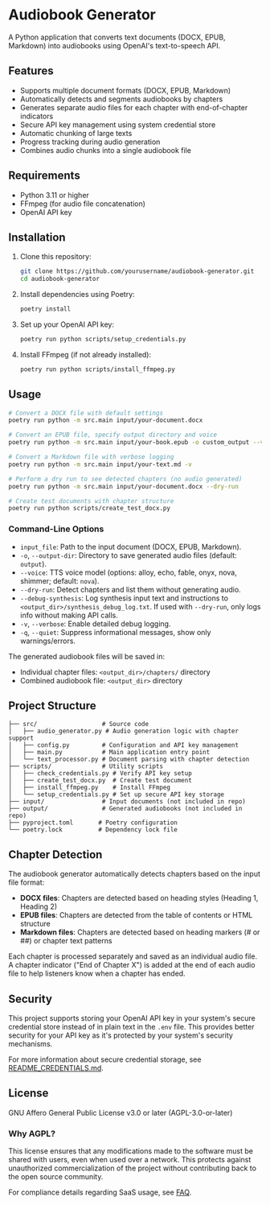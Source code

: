 # Audiobook Generator

A Python application that converts text documents (DOCX, EPUB, Markdown) into audiobooks using OpenAI's text-to-speech API.

## Features

- Supports multiple document formats (DOCX, EPUB, Markdown)
- Automatically detects and segments audiobooks by chapters
- Generates separate audio files for each chapter with end-of-chapter indicators
- Secure API key management using system credential store
- Automatic chunking of large texts
- Progress tracking during audio generation
- Combines audio chunks into a single audiobook file

## Requirements

- Python 3.11 or higher
- FFmpeg (for audio file concatenation)
- OpenAI API key

## Installation

1. Clone this repository:
   ```bash
   git clone https://github.com/yourusername/audiobook-generator.git
   cd audiobook-generator
   ```

2. Install dependencies using Poetry:
   ```bash
   poetry install
   ```

3. Set up your OpenAI API key:
   ```bash
   poetry run python scripts/setup_credentials.py
   ```

4. Install FFmpeg (if not already installed):
   ```bash
   poetry run python scripts/install_ffmpeg.py
   ```

## Usage

```bash
# Convert a DOCX file with default settings
poetry run python -m src.main input/your-document.docx

# Convert an EPUB file, specify output directory and voice
poetry run python -m src.main input/your-book.epub -o custom_output --voice shimmer

# Convert a Markdown file with verbose logging
poetry run python -m src.main input/your-text.md -v

# Perform a dry run to see detected chapters (no audio generated)
poetry run python -m src.main input/your-document.docx --dry-run

# Create test documents with chapter structure
poetry run python scripts/create_test_docx.py
```

### Command-Line Options

- `input_file`: Path to the input document (DOCX, EPUB, Markdown).
- `-o`, `--output-dir`: Directory to save generated audio files (default: `output`).
- `--voice`: TTS voice model (options: alloy, echo, fable, onyx, nova, shimmer; default: `nova`).
- `--dry-run`: Detect chapters and list them without generating audio.
- `--debug-synthesis`: Log synthesis input text and instructions to `<output_dir>/synthesis_debug_log.txt`. If used with `--dry-run`, only logs info without making API calls.
- `-v`, `--verbose`: Enable detailed debug logging.
- `-q`, `--quiet`: Suppress informational messages, show only warnings/errors.

The generated audiobook files will be saved in:
- Individual chapter files: `<output_dir>/chapters/` directory
- Combined audiobook file: `<output_dir>` directory

## Project Structure

```
├── src/                  # Source code
│   ├── audio_generator.py # Audio generation logic with chapter support
│   ├── config.py         # Configuration and API key management
│   ├── main.py           # Main application entry point
│   └── text_processor.py # Document parsing with chapter detection
├── scripts/              # Utility scripts
│   ├── check_credentials.py # Verify API key setup
│   ├── create_test_docx.py  # Create test document
│   ├── install_ffmpeg.py    # Install FFmpeg
│   └── setup_credentials.py # Set up secure API key storage
├── input/                # Input documents (not included in repo)
├── output/               # Generated audiobooks (not included in repo)
├── pyproject.toml       # Poetry configuration
└── poetry.lock          # Dependency lock file
```

## Chapter Detection

The audiobook generator automatically detects chapters based on the input file format:

- **DOCX files**: Chapters are detected based on heading styles (Heading 1, Heading 2)
- **EPUB files**: Chapters are detected from the table of contents or HTML structure
- **Markdown files**: Chapters are detected based on heading markers (# or ##) or chapter text patterns

Each chapter is processed separately and saved as an individual audio file. A chapter indicator ("End of Chapter X") is added at the end of each audio file to help listeners know when a chapter has ended.

## Security

This project supports storing your OpenAI API key in your system's secure credential store instead of in plain text in the `.env` file. This provides better security for your API key as it's protected by your system's security mechanisms.

For more information about secure credential storage, see [README_CREDENTIALS.md](README_CREDENTIALS.md).

## License

GNU Affero General Public License v3.0 or later (AGPL-3.0-or-later)

### Why AGPL?
This license ensures that any modifications made to the software must be shared with users, even when used over a network. This protects against unauthorized commercialization of the project without contributing back to the open source community.

For compliance details regarding SaaS usage, see [FAQ](FAQ.md).